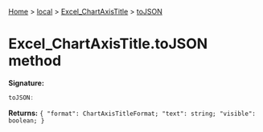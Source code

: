 [Home](./index) &gt; [local](local.md) &gt; [Excel\_ChartAxisTitle](local.excel_chartaxistitle.md) &gt; [toJSON](local.excel_chartaxistitle.tojson.md)

# Excel\_ChartAxisTitle.toJSON method


**Signature:**
```javascript
toJSON:
```
**Returns:** `{
            "format": ChartAxisTitleFormat;
            "text": string;
            "visible": boolean;
        }`


